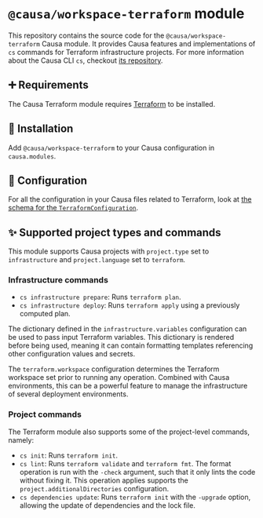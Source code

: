 # `@causa/workspace-terraform` module

This repository contains the source code for the `@causa/workspace-terraform` Causa module. It provides Causa features and implementations of `cs` commands for Terraform infrastructure projects. For more information about the Causa CLI `cs`, checkout [its repository](https://github.com/causa-io/cli).

## ➕ Requirements

The Causa Terraform module requires [Terraform](https://www.terraform.io/) to be installed.

## 🎉 Installation

Add `@causa/workspace-terraform` to your Causa configuration in `causa.modules`.

## 🔧 Configuration

For all the configuration in your Causa files related to Terraform, look at [the schema for the `TerraformConfiguration`](./src/configurations/terraform.ts).

## ✨ Supported project types and commands

This module supports Causa projects with `project.type` set to `infrastructure` and `project.language` set to `terraform`.

### Infrastructure commands

- `cs infrastructure prepare`: Runs `terraform plan`.
- `cs infrastructure deploy`: Runs `terraform apply` using a previously computed plan.

The dictionary defined in the `infrastructure.variables` configuration can be used to pass input Terraform variables. This dictionary is rendered before being used, meaning it can contain formatting templates referencing other configuration values and secrets.

The `terraform.workspace` configuration determines the Terraform workspace set prior to running any operation. Combined with Causa environments, this can be a powerful feature to manage the infrastructure of several deployment environments.

### Project commands

The Terraform module also supports some of the project-level commands, namely:

- `cs init`: Runs `terraform init`.
- `cs lint`: Runs `terraform validate` and `terraform fmt`. The format operation is run with the `-check` argument, such that it only lints the code without fixing it. This operation applies supports the `project.additionalDirectories` configuration.
- `cs dependencies update`: Runs `terraform init` with the `-upgrade` option, allowing the update of dependencies and the lock file.
